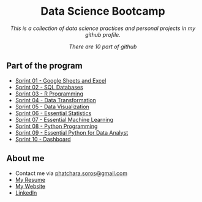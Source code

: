 <h1 align="center">Data Science Bootcamp</h1>
<p align="center"><i>This is a collection of data science practices and personal projects in my github profile.</i></p>
<p align="center"><i>There are 10 part of github</i></p>

## Part of the program

- [Sprint 01 - Google Sheets and Excel](https://github.com/phatchara009/Data-Science-Bootcamp9/tree/82b8ca5ed0b2c56ce05b6ed84d32e1d596542558/01_Google%20sheets)
- [Sprint 02 - SQL Databases](https://github.com/phatchara009/Data-Science-Bootcamp9/tree/c02670ee1f096edc62d6f1b30ad5085e37d43832/02_SQL%20Database)
- [Sprint 03 - R Programming](https://github.com/phatchara009/Data-Science-Bootcamp9/tree/c02670ee1f096edc62d6f1b30ad5085e37d43832/03_R%20Programming)
- [Sprint 04 - Data Transformation](https://github.com/phatchara009/Data-Science-Bootcamp9/tree/c02670ee1f096edc62d6f1b30ad5085e37d43832/04_Data%20Transformation)
- [Sprint 05 - Data Visualization](https://github.com/phatchara009/Data-Science-Bootcamp9/tree/c02670ee1f096edc62d6f1b30ad5085e37d43832/05_Data%20Visualization)
- [Sprint 06 - Essential Statistics](https://github.com/phatchara009/Data-Science-Bootcamp9/tree/c02670ee1f096edc62d6f1b30ad5085e37d43832/06_Essential%20Statistics)
- [Sprint 07 - Essential Machine Learning](https://github.com/phatchara009/Data-Science-Bootcamp9/tree/c02670ee1f096edc62d6f1b30ad5085e37d43832/07_Essential%20Machine%20Learning)
- [Sprint 08 - Python Programming](https://github.com/phatchara009/Data-Science-Bootcamp9/tree/c02670ee1f096edc62d6f1b30ad5085e37d43832/08_Python%20Programming)
- [Sprint 09 - Essential Python for Data Analyst](https://github.com/phatchara009/Data-Science-Bootcamp9/tree/c02670ee1f096edc62d6f1b30ad5085e37d43832/09_Essential%20Python%20for%20Data%20Analyst)
- [Sprint 10 - Dashboard](https://github.com/phatchara009/Data-Science-Bootcamp9/tree/c02670ee1f096edc62d6f1b30ad5085e37d43832/10_Dashboard)

## About me
- Contact me via phatchara.soros@gmail.com
- [My Resume](https://docs.google.com/document/d/1bgr9r9uf51mHdioJ0-7_lm08vKm1indY56wZIMcNdN0/edit?usp=sharing])
- [My Website](http://fok335.wordpress.com/)
- [LinkedIn](https://www.linkedin.com/in/phatchara-soroschokchai-589399294/)




